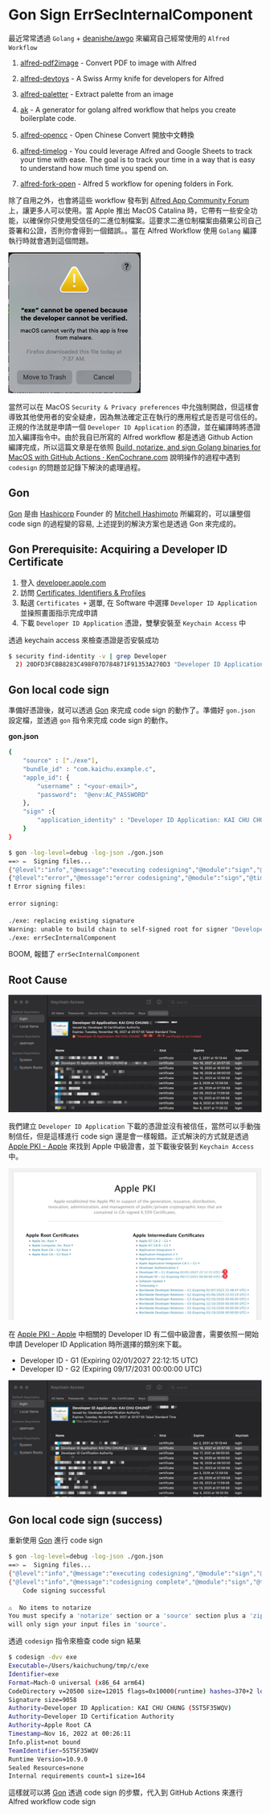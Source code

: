 # Gon Sign ErrSecInternalComponent


<!--more-->

最近常常透過 `Golang` + [deanishe/awgo](https://github.com/deanishe/awgo) 來編寫自己經常使用的 `Alfred Workflow`

1. [alfred-pdf2image](https://github.com/cage1016/alfred-pdf2image) - Convert PDF to image with Alfred

2. [alfred-devtoys](https://github.com/cage1016/alfred-devtoys) - A Swiss Army knife for developers for Alfred

3. [alfred-paletter](https://github.com/cage1016/alfred-paletter) - Extract palette from an image

4. [ak](https://github.com/cage1016/ak) - A generator for golang alfred workflow that helps you create boilerplate code.

5. [alfred-opencc](https://github.com/cage1016/alfred-opencc) - Open Chinese Convert 開放中文轉換

6. [alfred-timelog](https://github.com/cage1016/alfred-timelog) - You could leverage Alfred and Google Sheets to track your time with ease. The goal is to track your time in a way that is easy to understand how much time you spend on.
7. [alfred-fork-open](https://github.com/cage1016/alfred-fork-open) - Alfred 5 workflow for opening folders in Fork.

除了自用之外，也會將這些 workflow 發布到 [Alfred App Community Forum](https://www.alfredforum.com/forum/3-share-your-workflows/) 上，讓更多人可以使用。當 Apple 推出 MacOS Catalina 時，它帶有一些安全功能，以確保你只使用受信任的二進位制檔案。這要求二進位制檔案由蘋果公司自己簽署和公證，否則你會得到一個錯誤。。當在 Alfred Workflow 使用 `Golang` 編譯執行時就會遇到這個問題。

![](img/developer-cannot-verified.png "developer cannot verified")

當然可以在 MacOS `Security & Privacy preferences` 中允強制開啟，但這樣會導致其他使用者的安全疑慮，因為無法確定正在執行的應用程式是否是可信任的。正規的作法就是申請一個 `Developer ID Application` 的憑證，並在編譯時將憑證加入編譯指令中。由於我自已所寫的 Alfred workflow 都是透過 Github Action 編譯完成，所以這篇文章是在依照 [Build, notarize, and sign Golang binaries for MacOS with GitHub Actions · KenCochrane.com](https://www.kencochrane.com/2020/08/01/build-and-sign-golang-binaries-for-macos-with-github-actions/) 說明操作的過程中遇到 `codesign` 的問題並記錄下解決的處理過程。

## Gon

[Gon](https://github.com/mitchellh/gon) 是由 [Hashicorp](https://www.hashicorp.com/) Founder 的 [Mitchell Hashimoto](https://github.com/mitchellh) 所編寫的，可以讓整個 code sign 的過程變的容易, 上述提到的解決方案也是透過 Gon 來完成的。

## Gon Prerequisite: Acquiring a Developer ID Certificate

1. 登入 [developer.apple.com](https://developer.apple.com/)
2. 訪問 [Certificates, Identifiers & Profiles](https://developer.apple.com/account/resources/certificates/list)
3. 點選 `Certificates +` 選單, 在 Software 中選擇 `Developer ID Application` 並操照畫面指示完成申請
4. 下載 `Developer ID Application` 憑證，雙擊安裝至 `Keychain Access` 中

透過 keychain access 來檢查憑證是否安裝成功

```bash
$ security find-identity -v | grep Developer
  2) 20DFD3FCBB8283C498F07D784871F91353A270D3 "Developer ID Application: Name (5ST5F35WQV)"
```

## Gon local code sign

準備好憑證後，就可以透過 [Gon](https://github.com/mitchellh/gon) 來完成 code sign 的動作了。準備好 `gon.json` 設定檔，並透過 `gon` 指令來完成 code sign 的動作。

__gon.json__

```bash
{
    "source" : ["./exe"],
    "bundle_id" : "com.kaichu.example.c",
    "apple_id": {
        "username" : "<your-email>",
        "password":  "@env:AC_PASSWORD"
    },
    "sign" :{
        "application_identity" : "Developer ID Application: KAI CHU CHUNG"
    }
}
```

```bash
$ gon -log-level=debug -log-json ./gon.json
==> ✏️  Signing files...
{"@level":"info","@message":"executing codesigning","@module":"sign","@timestamp":"2022-11-16T09:33:32.508890+08:00","command_args":["codesign","-s","Developer ID Application: KAI CHU CHUNG","-f","-v","--timestamp","--options","runtime","./exe"],"command_path":"/usr/bin/codesign","files":["./exe"]}
{"@level":"error","@message":"error codesigning","@module":"sign","@timestamp":"2022-11-16T09:33:32.599347+08:00","err":"exit status 1","output":"./exe: replacing existing signature\nWarning: unable to build chain to self-signed root for signer \"Developer ID Application: KAI CHU CHUNG (5ST5F35WQV)\"\n./exe: errSecInternalComponent\n"}
❗️ Error signing files:

error signing:

./exe: replacing existing signature
Warning: unable to build chain to self-signed root for signer "Developer ID Application: KAI CHU CHUNG (5ST5F35WQV)"
./exe: errSecInternalComponent
```

BOOM, 報錯了 `errSecInternalComponent`

## Root Cause

![](img/certificates-not-trusted.jpg "Certificates not trusted")

我們建立 `Developer ID Application` 下載的憑證並沒有被信任，當然可以手動強制信任，但是這樣進行 code sign 還是會一樣報錯。正式解決的方式就是透過 [Apple PKI - Apple](https://www.apple.com/certificateauthority/) 來找到 Apple 中級證書，並下載後安裝到 `Keychain Access` 中。

![](img/apple-pki.jpg "Apple PKI")

在 [Apple PKI - Apple](https://www.apple.com/certificateauthority/) 中相關的 Developer ID 有二個中級證書，需要依照一開始申請 Developer ID Application 時所選擇的類別來下載。

- Developer ID - G1 (Expiring 02/01/2027 22:12:15 UTC)
- Developer ID - G2 (Expiring 09/17/2031 00:00:00 UTC)

![](img/certificates-verified.jpg "Certificates verified")

## Gon local code sign (success)

重新使用 [Gon](https://github.com/mitchellh/gon) 進行 code sign

```bash
$ gon -log-level=debug -log-json ./gon.json
==> ✏️  Signing files...
{"@level":"info","@message":"executing codesigning","@module":"sign","@timestamp":"2022-11-16T14:05:09.694431+08:00","command_args":["codesign","-s","Developer ID Application: KAI CHU CHUNG","-f","-v","--timestamp","--options","runtime","./exe"],"command_path":"/usr/bin/codesign","files":["./exe"]}
{"@level":"info","@message":"codesigning complete","@module":"sign","@timestamp":"2022-11-16T14:05:10.537608+08:00","output":"./exe: replacing existing signature\n./exe: signed Mach-O universal (x86_64 arm64) [exe]\n"}
    Code signing successful

⚠️  No items to notarize
You must specify a 'notarize' section or a 'source' section plus a 'zip' or 'dmg' section in your configuration to enable packaging and notarization. Without these sections, gon
will only sign your input files in 'source'.
```

透過 `codesign` 指令來檢查 code sign 結果

```bash
$ codesign -dvv exe
Executable=/Users/kaichuchung/tmp/c/exe
Identifier=exe
Format=Mach-O universal (x86_64 arm64)
CodeDirectory v=20500 size=12015 flags=0x10000(runtime) hashes=370+2 location=embedded
Signature size=9058
Authority=Developer ID Application: KAI CHU CHUNG (5ST5F35WQV)
Authority=Developer ID Certification Authority
Authority=Apple Root CA
Timestamp=Nov 16, 2022 at 00:26:11
Info.plist=not bound
TeamIdentifier=5ST5F35WQV
Runtime Version=10.9.0
Sealed Resources=none
Internal requirements count=1 size=164
```

這樣就可以將 [Gon](https://github.com/mitchellh/gon) 透過 code sign 的步驟，代入到 GitHub Actions 來進行 Alfred workflow code sign
